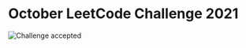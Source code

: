 
<h1>  October LeetCode Challenge 2021 </h1>

<img src="https://cdn.dribbble.com/users/1265589/screenshots/4430346/girl_hello.gif" alt="Challenge accepted">
